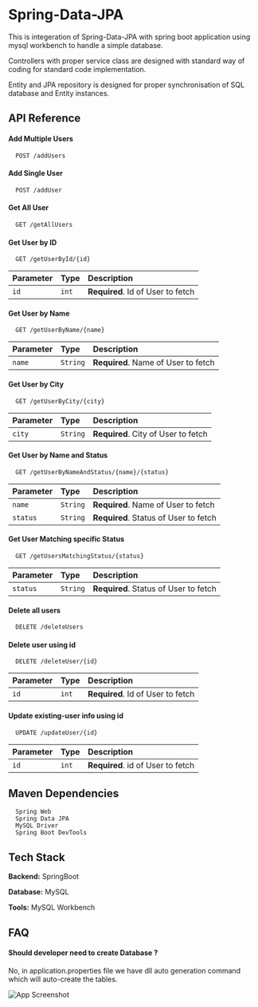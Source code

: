 
# Spring-Data-JPA

This is integeration of Spring-Data-JPA with spring boot application using mysql workbench to handle a simple database.

Controllers with proper service class are designed with standard way of coding for standard code implementation.

Entity and JPA repository is designed for proper synchronisation of SQL database and Entity instances.


## API Reference

#### Add Multiple Users

```http
  POST /addUsers
```


#### Add Single User

```http
  POST /addUser
```


#### Get All User

```http
  GET /getAllUsers
```

#### Get User by ID

```http
  GET /getUserById/{id}
```
| Parameter | Type     | Description                       |
| :-------- | :------- | :-------------------------------- |
| `id`      | `int`    | **Required**. Id of User to fetch |


#### Get User by Name

```http
  GET /getUserByName/{name}
```
| Parameter | Type     | Description                         |
| :-------- | :------- | :---------------------------------- |
| `name`    | `String` | **Required**. Name of User to fetch |


#### Get User by City

```http
  GET /getUserByCity/{city}
```
| Parameter | Type     | Description                         |
| :-------- | :------- | :---------------------------------- |
| `city`    | `String` | **Required**. City of User to fetch |



#### Get User by Name and Status

```http
  GET /getUserByNameAndStatus/{name}/{status}
```
| Parameter | Type     | Description                           |
| :-------- | :------- | :------------------------------------ |
| `name`    | `String` | **Required**. Name of User to fetch   |
| `status`  | `String` | **Required**. Status of User to fetch |


#### Get User Matching specific Status

```http
  GET /getUsersMatchingStatus/{status}
```
| Parameter | Type     | Description                           |
| :-------- | :------- | :------------------------------------ |
| `status`  | `String` | **Required**. Status of User to fetch |


#### Delete all users

```http
  DELETE /deleteUsers
```


#### Delete user using id

```http
  DELETE /deleteUser/{id}
```
| Parameter | Type     | Description                         |
| :-------- | :------- | :---------------------------------- |
| `id`      | `int`    | **Required**. Id of User to fetch   |


#### Update existing-user info using id

```http
  UPDATE /updateUser/{id}
```
| Parameter | Type     | Description                         |
| :-------- | :------- | :---------------------------------- |
| `id`      | `int`    | **Required**. id of User to fetch   |



## Maven Dependencies
 

```
  Spring Web
  Spring Data JPA
  MySQL Driver
  Spring Boot DevTools
```

## Tech Stack


**Backend:** SpringBoot

**Database:** MySQL

**Tools:** MySQL Workbench



## FAQ

#### Should developer need to create Database ?

No, in application.properties file we have dll auto generation command which will auto-create the tables.



![App Screenshot](https://hocspringboot.net/wp-content/uploads/2021/08/spring-data-jpa.png)

